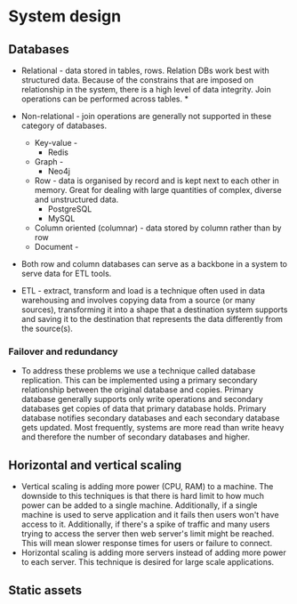 # System design

## Databases

* Relational - data stored in tables, rows. Relation DBs work best with structured data. Because of the constrains that are imposed on relationship in the system, there is a high level of data integrity. Join operations can be performed across tables.
  * 
* Non-relational - join operations are generally not supported in these category of databases.
  * Key-value - 
    * Redis
  * Graph - 
    * Neo4j
  * Row - data is organised by record and is kept next to each other in memory. Great for dealing with large quantities of complex, diverse and unstructured data.
    * PostgreSQL
    * MySQL
  * Column oriented (columnar) - data stored by column rather than by row
  * Document - 

* Both row and column databases can serve as a backbone in a system to serve data for ETL tools.
* ETL - extract, transform and load is a technique often used in data warehousing and involves copying data from a source (or many sources), transforming it into a shape that a destination system supports and saving it to the destination that represents the data differently from the source(s).

### Failover and redundancy

* To address these problems we use a technique called database replication. This can be implemented using a primary secondary relationship between the original database and copies. Primary database generally supports only write operations and secondary databases get copies of data that primary database holds. Primary database notifies secondary databases and each secondary database gets updated. Most frequently, systems are more read than write heavy and therefore the number of secondary databases and higher.

 
## Horizontal and vertical scaling

* Vertical scaling is adding more power (CPU, RAM) to a machine. The downside to this techniques is that there is hard limit to how much power can be added to a single machine. Additionally, if a single machine is used to serve application and it fails then users won't have access to it. Additionally, if there's a spike of traffic and many users trying to access the server then web server's limit might be reached. This will mean slower response times for users or failure to connect.
* Horizontal scaling is adding more servers instead of adding more power to each server. This technique is desired for large scale applications.

## Static assets
